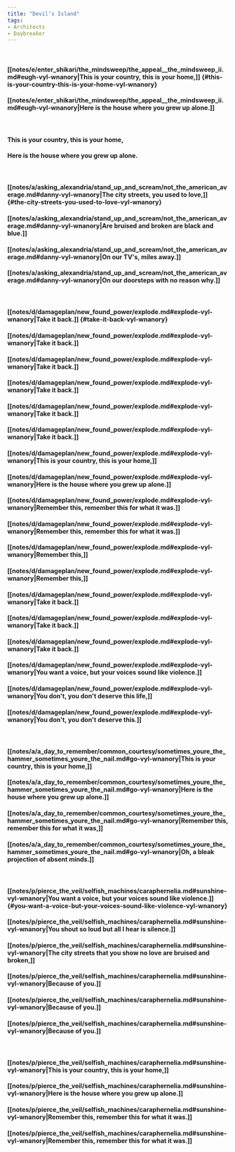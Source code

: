 ```yaml
---
title: "Devil’s Island"
tags:
- Architects
- Daybreaker
---
```

&nbsp;
#### [[notes/e/enter_shikari/the_mindsweep/the_appeal__the_mindsweep_ii.md#eugh-vyl-wnanory|This is your country, this is your home,]] {#this-is-your-country-this-is-your-home-vyl-wnanory}
#### [[notes/e/enter_shikari/the_mindsweep/the_appeal__the_mindsweep_ii.md#eugh-vyl-wnanory|Here is the house where you grew up alone.]]
&nbsp;
#### This is your country, this is your home,
#### Here is the house where you grew up alone.
&nbsp;
#### [[notes/a/asking_alexandria/stand_up_and_scream/not_the_american_average.md#danny-vyl-wnanory|The city streets, you used to love,]] {#the-city-streets-you-used-to-love-vyl-wnanory}
#### [[notes/a/asking_alexandria/stand_up_and_scream/not_the_american_average.md#danny-vyl-wnanory|Are bruised and broken are black and blue.]]
#### [[notes/a/asking_alexandria/stand_up_and_scream/not_the_american_average.md#danny-vyl-wnanory|On our TV's, miles away.]]
#### [[notes/a/asking_alexandria/stand_up_and_scream/not_the_american_average.md#danny-vyl-wnanory|On our doorsteps with no reason why.]]
&nbsp;
#### [[notes/d/damageplan/new_found_power/explode.md#explode-vyl-wnanory|Take it back.]] {#take-it-back-vyl-wnanory}
#### [[notes/d/damageplan/new_found_power/explode.md#explode-vyl-wnanory|Take it back.]]
#### [[notes/d/damageplan/new_found_power/explode.md#explode-vyl-wnanory|Take it back.]]
#### [[notes/d/damageplan/new_found_power/explode.md#explode-vyl-wnanory|Take it back.]]
#### [[notes/d/damageplan/new_found_power/explode.md#explode-vyl-wnanory|Take it back.]]
#### [[notes/d/damageplan/new_found_power/explode.md#explode-vyl-wnanory|Take it back.]]
#### [[notes/d/damageplan/new_found_power/explode.md#explode-vyl-wnanory|This is your country, this is your home,]]
#### [[notes/d/damageplan/new_found_power/explode.md#explode-vyl-wnanory|Here is the house where you grew up alone.]]
#### [[notes/d/damageplan/new_found_power/explode.md#explode-vyl-wnanory|Remember this, remember this for what it was.]]
#### [[notes/d/damageplan/new_found_power/explode.md#explode-vyl-wnanory|Remember this, remember this for what it was.]]
#### [[notes/d/damageplan/new_found_power/explode.md#explode-vyl-wnanory|Remember this,]]
#### [[notes/d/damageplan/new_found_power/explode.md#explode-vyl-wnanory|Remember this,]]
#### [[notes/d/damageplan/new_found_power/explode.md#explode-vyl-wnanory|Take it back.]]
#### [[notes/d/damageplan/new_found_power/explode.md#explode-vyl-wnanory|Take it back.]]
#### [[notes/d/damageplan/new_found_power/explode.md#explode-vyl-wnanory|Take it back.]]
#### [[notes/d/damageplan/new_found_power/explode.md#explode-vyl-wnanory|You want a voice, but your voices sound like violence.]]
#### [[notes/d/damageplan/new_found_power/explode.md#explode-vyl-wnanory|You don't, you don't deserve this life,]]
#### [[notes/d/damageplan/new_found_power/explode.md#explode-vyl-wnanory|You don't, you don't deserve this.]]
&nbsp;
#### [[notes/a/a_day_to_remember/common_courtesy/sometimes_youre_the_hammer_sometimes_youre_the_nail.md#go-vyl-wnanory|This is your country, this is your home,]]
#### [[notes/a/a_day_to_remember/common_courtesy/sometimes_youre_the_hammer_sometimes_youre_the_nail.md#go-vyl-wnanory|Here is the house where you grew up alone.]]
#### [[notes/a/a_day_to_remember/common_courtesy/sometimes_youre_the_hammer_sometimes_youre_the_nail.md#go-vyl-wnanory|Remember this, remember this for what it was,]]
#### [[notes/a/a_day_to_remember/common_courtesy/sometimes_youre_the_hammer_sometimes_youre_the_nail.md#go-vyl-wnanory|Oh, a bleak projection of absent minds.]]
&nbsp;
#### [[notes/p/pierce_the_veil/selfish_machines/caraphernelia.md#sunshine-vyl-wnanory|You want a voice, but your voices sound like violence.]] {#you-want-a-voice-but-your-voices-sound-like-violence-vyl-wnanory}
#### [[notes/p/pierce_the_veil/selfish_machines/caraphernelia.md#sunshine-vyl-wnanory|You shout so loud but all I hear is silence.]]
#### [[notes/p/pierce_the_veil/selfish_machines/caraphernelia.md#sunshine-vyl-wnanory|The city streets that you show no love are bruised and broken,]]
#### [[notes/p/pierce_the_veil/selfish_machines/caraphernelia.md#sunshine-vyl-wnanory|Because of you.]]
#### [[notes/p/pierce_the_veil/selfish_machines/caraphernelia.md#sunshine-vyl-wnanory|Because of you.]]
#### [[notes/p/pierce_the_veil/selfish_machines/caraphernelia.md#sunshine-vyl-wnanory|Because of you.]]
&nbsp;
#### [[notes/p/pierce_the_veil/selfish_machines/caraphernelia.md#sunshine-vyl-wnanory|This is your country, this is your home,]]
#### [[notes/p/pierce_the_veil/selfish_machines/caraphernelia.md#sunshine-vyl-wnanory|Here is the house where you grew up alone.]]
#### [[notes/p/pierce_the_veil/selfish_machines/caraphernelia.md#sunshine-vyl-wnanory|Remember this, remember this for what it was.]]
#### [[notes/p/pierce_the_veil/selfish_machines/caraphernelia.md#sunshine-vyl-wnanory|Remember this, remember this for what it was.]]
